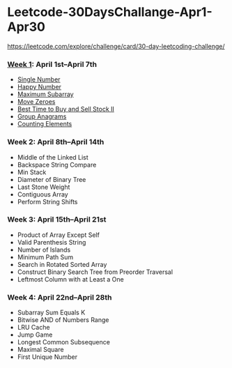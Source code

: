 # Leetcode-30DaysChallange-Apr1-Apr30
https://leetcode.com/explore/challenge/card/30-day-leetcoding-challenge/

### [Week 1](https://github.com/abhinavroy23/Leetcode-30DaysChallange-Apr1-Apr30/tree/master/Week%201): April 1st–April 7th
- [Single Number][1]
- [Happy Number][2]
- [Maximum Subarray][3]
- [Move Zeroes][4]
- [Best Time to Buy and Sell Stock II][5]
- [Group Anagrams][6]
- [Counting Elements][7]
### Week 2: April 8th–April 14th
- Middle of the Linked List  
- Backspace String Compare  
- Min Stack  
- Diameter of Binary Tree  
- Last Stone Weight  
- Contiguous Array  
- Perform String Shifts
### Week 3: April 15th–April 21st
- Product of Array Except Self  
- Valid Parenthesis String  
- Number of Islands  
- Minimum Path Sum  
- Search in Rotated Sorted Array 
- Construct Binary Search Tree from Preorder Traversal  
- Leftmost Column with at Least a One
### Week 4: April 22nd–April 28th
- Subarray Sum Equals K  
- Bitwise AND of Numbers Range  
- LRU Cache  
- Jump Game  
- Longest Common Subsequence  
- Maximal Square  
- First Unique Number



[1]: <https://github.com/abhinavroy23/Leetcode-30DaysChallange-Apr1-Apr30/tree/master/Week%201/Single%20Number.playground>
[2]: <https://github.com/abhinavroy23/Leetcode-30DaysChallange-Apr1-Apr30/tree/master/Week%201/Happy%20Number.playground>
[3]: <https://github.com/abhinavroy23/Leetcode-30DaysChallange-Apr1-Apr30/tree/master/Week%201/Maximum%20Subarray.playground>
[4]: <https://github.com/abhinavroy23/Leetcode-30DaysChallange-Apr1-Apr30/tree/master/Week%201/Move%20Zeroes.playground>
[5]: <https://github.com/abhinavroy23/Leetcode-30DaysChallange-Apr1-Apr30/tree/master/Week%201/Best%20Time%20to%20Buy%20and%20Sell%20Stock%20II.playground>
[6]: <https://github.com/abhinavroy23/Leetcode-30DaysChallange-Apr1-Apr30/tree/master/Week%201/Group%20Anagrams.playground>
[7]: <https://github.com/abhinavroy23/Leetcode-30DaysChallange-Apr1-Apr30/tree/master/Week%201/Counting%20Elements.playground>
